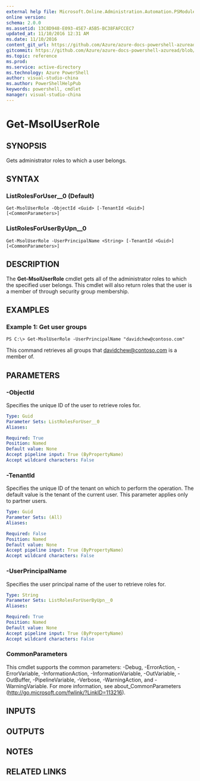 ```yaml
---
external help file: Microsoft.Online.Administration.Automation.PSModule.dll-Help.xml
online version:
schema: 2.0.0
ms.assetid: 13C8D948-E093-45E7-A5B5-BC38FAFCCEC7
updated_at: 11/10/2016 12:31 AM
ms.date: 11/10/2016
content_git_url: https://github.com/Azure/azure-docs-powershell-azuread/blob/master/Azure%20AD%20Cmdlets/MSOnline/v1/Get-MsolUserRole.md
gitcommit: https://github.com/Azure/azure-docs-powershell-azuread/blob/f72983e84de2f467e1a00ba8a6d58936035a33db/Azure%20AD%20Cmdlets/MSOnline/v1/Get-MsolUserRole.md
ms.topic: reference
ms.prod: 
ms.service: active-directory
ms.technology: Azure PowerShell
author: visual-studio-china
ms.author: PowerShellHelpPub
keywords: powershell, cmdlet
manager: visual-studio-china
---
```


# Get-MsolUserRole

## SYNOPSIS
Gets administrator roles to which a user belongs.

## SYNTAX

### ListRolesForUser__0 (Default)
```
Get-MsolUserRole -ObjectId <Guid> [-TenantId <Guid>] [<CommonParameters>]
```

### ListRolesForUserByUpn__0
```
Get-MsolUserRole -UserPrincipalName <String> [-TenantId <Guid>] [<CommonParameters>]
```

## DESCRIPTION
The **Get-MsolUserRole** cmdlet gets all of the administrator roles to which the specified user belongs.
This cmdlet will also return roles that the user is a member of through security group membership.

## EXAMPLES

### Example 1: Get user groups
```
PS C:\> Get-MsolUserRole -UserPrincipalName "davidchew@contoso.com"
```
This command retrieves all groups that davidchew@contoso.com is a member of.

## PARAMETERS

### -ObjectId
Specifies the unique ID of the user to retrieve roles for.

```yaml
Type: Guid
Parameter Sets: ListRolesForUser__0
Aliases:

Required: True
Position: Named
Default value: None
Accept pipeline input: True (ByPropertyName)
Accept wildcard characters: False
```

### -TenantId
Specifies the unique ID of the tenant on which to perform the operation.
The default value is the tenant of the current user.
This parameter applies only to partner users.

```yaml
Type: Guid
Parameter Sets: (All)
Aliases:

Required: False
Position: Named
Default value: None
Accept pipeline input: True (ByPropertyName)
Accept wildcard characters: False
```

### -UserPrincipalName
Specifies the user principal name of the user to retrieve roles for.

```yaml
Type: String
Parameter Sets: ListRolesForUserByUpn__0
Aliases:

Required: True
Position: Named
Default value: None
Accept pipeline input: True (ByPropertyName)
Accept wildcard characters: False
```

### CommonParameters
This cmdlet supports the common parameters: -Debug, -ErrorAction, -ErrorVariable, -InformationAction, -InformationVariable, -OutVariable, -OutBuffer, -PipelineVariable, -Verbose, -WarningAction, and -WarningVariable. For more information, see about_CommonParameters (http://go.microsoft.com/fwlink/?LinkID=113216).

## INPUTS

## OUTPUTS

## NOTES

## RELATED LINKS
